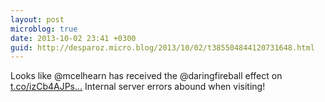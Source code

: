 ```yaml
---
layout: post
microblog: true
date: 2013-10-02 23:41 +0300
guid: http://desparoz.micro.blog/2013/10/02/t385504844120731648.html
---
```

Looks like @mcelhearn has received the @daringfireball effect on [t.co/izCb4AJPs...](http://t.co/izCb4AJPsa.) Internal server errors abound when visiting!
